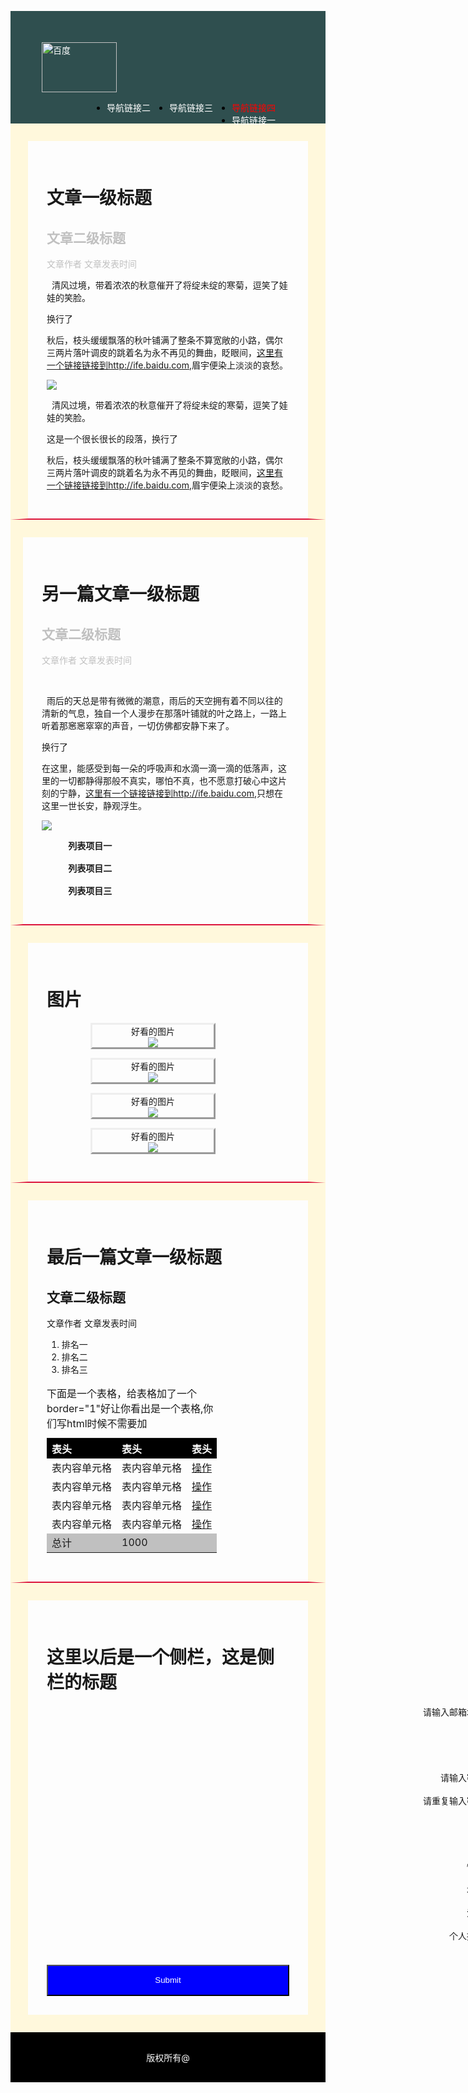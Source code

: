 <!DOCTYPE html>
<html>
<head>
<link rel="stylesheet" type="text/css" href="22.css">
      <title>百度前端任务二</title>
<style>
#header{
        background-color: #2F4F4F;
        color: white;
        padding: 50px;
       }
#number1{
         border: 2em solid #FFF8DC;
        border-bottom: 2px solid #DC143C;
        padding: 30px;        
        }
#number2{
         border: 2em solid #FFF8DC;
         border-bottom: 2px solid #DC143C;
        padding: 30px;
        border-left-width: 20px;
         }
#number3{
         border: 2em solid #FFF8DC;
         border-bottom: 2px solid #DC143C;
        padding: 30px;
         }
#number4{
         border: 2em solid #FFF8DC;
         border-bottom: 2px solid #DC143C;
        padding: 30px;
         }
#number5{
         border: 2em solid #FFF8DC;
        padding: 30px;
        text-align: center;        
        }
#footer{
        background-color: black;
        color: white;
        text-align:center;
        padding: 30px;
        }
li a{
  color:white;
  text-decoration: none;
  padding-right: 30px;
}
.first1{
  float:right;
  color: black;
}
.sss{
  color: red;
}
h1{
  text-align: left;
}
th{
  color: white;
  text-align: left;
}
.first2{
      color:#C0C0C0;
}
.first3{
  border-style: outset;
  width: 50%;
  text-align: center; 
  margin-left: 70px;
}
caption{
  text-align: left;
}

.first4{
  text-align:center; 
}
.first5{
  display: block;
  background-color: blue;
  text-align: center;
  color: white;
  width: 100%;
  height: 50px;
}
</style>
</head>
<body>
<div id="header">
<img src="12.jpg" width="120px" height="80px"  alt="百度" />
<ul class="first1">
  <li class="first1"><a href="http://www.baidu.com/" class="sss">导航链接四</a></li>
 <li class="first1"><a href="http://www.baidu.com/" >导航链接三</a></li>
  <li class="first1"><a href="http://www.baidu.com/" >导航链接二</a></li>
   <li class="first1"><a href="http://www.baidu.com/" >导航链接一</a></li>
</ul>
</div>
<div id="number1">
<h1><b>文章一级标题</b></h1>
<h2><font color="#C0C0C0"><b>文章二级标题</b></font></h2>
<font color="#C0C0C0"><p>文章作者&nbsp;文章发表时间</p></font>
<p>&nbsp;&nbsp;清风过境，带着浓浓的秋意催开了将绽未绽的寒菊，逗笑了娃娃的笑脸。</p>
<p>换行了</p>
<p>秋后，枝头缓缓飘落的秋叶铺满了整条不算宽敞的小路，偶尔三两片落叶调皮的跳着名为永不再见的舞曲，眨眼间，<a href="http://www.baidu.com/" >这里有一个链接链接到http://ife.baidu.com</a>,眉宇便染上淡淡的哀愁。</p>
<p><img src="2.jpg"  /></p>
<p>&nbsp;&nbsp;清风过境，带着浓浓的秋意催开了将绽未绽的寒菊，逗笑了娃娃的笑脸。</p>
<p>这是一个很长很长的段落，换行了</p>
<p>秋后，枝头缓缓飘落的秋叶铺满了整条不算宽敞的小路，偶尔三两片落叶调皮的跳着名为永不再见的舞曲，眨眼间，<a href="http://www.baidu.com/" >这里有一个链接链接到http://ife.baidu.com</a>,眉宇便染上淡淡的哀愁。</p>
</div>
<div id="number2">
<h1><b>另一篇文章一级标题</b></h1>
<h2><font color="#C0C0C0"><b>文章二级标题</b></font></h2>
<font color="#C0C0C0"><p>文章作者&nbsp;文章发表时间</p></font><br/>
<p>&nbsp;&nbsp;雨后的天总是带有微微的潮意，雨后的天空拥有着不同以往的清新的气息，独自一个人漫步在那落叶铺就的叶之路上，一路上听着那窸窸窣窣的声音，一切仿佛都安静下来了。</p>
<p>换行了</p>
<p>在这里，能感受到每一朵的呼吸声和水滴一滴一滴的低落声，这里的一切都静得那般不真实，哪怕不真，也不愿意打破心中这片刻的宁静，<a href="http://www.baidu.com/" >这里有一个链接链接到http://ife.baidu.com</a>,只想在这里一世长安，静观浮生。</p>
<p><img src="2.jpg"  /></p>
<pre>
     <strong>列表项目一</strong><br/>
     <strong>列表项目二</strong><br/>
     <strong>列表项目三</strong>    
</pre>
</div>
<div id="number3">
<h1><b>图片</b></h1>
         <p class="first3">好看的图片<br/>
         <img class="first4" src="2.jpg" /></p>
         <p class="first3">好看的图片<br/>
         <img class="first4" src="2.jpg" ></p>
         <p class="first3">好看的图片<br/>
         <img class="first4" src="2.jpg"/></p>
         <p class="first3">好看的图片<br/>
         <img class="first4" src="2.jpg"/></p>
</div>
<div id="number4">
<h1><b>最后一篇文章一级标题</b></h1>
<h2><b>文章二级标题</b></h2>
<p>文章作者&nbsp;文章发表时间</p>
<ol>
          <li>排名一</li>
          <li>排名二</li>
          <li>排名三</li>
</ol>
<table width="100%">
<caption>下面是一个表格，给表格加了一个border="1"好让你看出是一个表格,你们写html时候不需要加</caption>
<tr bgcolor="black" >
  <th>表头</th>
  <th>表头</th>
  <th>表头</th>
</tr>   
<tr>
  <td>表内容单元格</td>
  <td>表内容单元格</td>
   <td><a href="http://www.baidu.com/">操作</a></td>
</tr>
<tr>
  <td>表内容单元格</td>
  <td>表内容单元格</td>
   <td><a href="http://www.baidu.com/">操作</a></td>
</tr>
<tr>
  <td>表内容单元格</td>
  <td>表内容单元格</td>
   <td><a href="http://www.baidu.com/">操作</a></td>
</tr>
<tr>
  <td>表内容单元格</td>
  <td>表内容单元格</td>
   <td><a href="http://www.baidu.com/" >操作</a></td>
</tr>
<tr bgcolor="#C0C0C0" col>
  <td>总计</td>
  <td colspan="2">1000</td>  
</tr>
</table>
</div>
<div id="number5">
<h1><b>这里以后是一个侧栏，这是侧栏的标题</b></h1>
<div style=" width: 1500px; height:415px;">
<div style=" width: 700px; height:350px;float: left;text-align: right;">
 请输入邮箱地址<br/><br/><br/><br/><br/><br/>
 请输入密码<br/><br/>
 请重复输入密码<br/><br/><br/><br/><br/><br/>
 性别<br/><br/>
 城市<br/><br/>
 爱好<br/><br/>
 个人描述<br/>
 </div>
<div style=" width: 700px; height:350px;float: left;text-align: left;padding-left: 20px;padding-top: 2px;" >
<form action="action_page.php">
<input type="email" name="email">
</form><br/>
 <p class="first2" >邮箱地址请按要求格式输入</p><br/>
<form action="">
<input type="password" name="psw">
</form><br/>
<form action="">
<input type="password" name="psw">
</form><br/>
<p class="first2">密码请为6-16位英文数字</p><br/>
<form action="action_page.php">
<input type="radio" name="sex" value="male" checked>男
<input type="radio" name="sex" value="female">女
</form><br>
<input list="cities"/>
<datalist id="cities">
	      <option value="北京"></option>
	      <option value="上海"></option>
	      <option value="浙江"></option>
        <option value="广东"></option>
        <option value="其他"></option>
</datalist>
<form action="action_page.php">
<input type="checkbox" name="vehicle" value="Sport">运动
<input type="checkbox" name="vehicle" value="Art">艺术
<input type="checkbox" name="vehicle" value="Science">科学
</form>
<br/> 
<form action=""><textarea  row="50"  cols="60"></textarea>
</form>
</div>
</div>
<input class="first5" type="submit">
</div>
<div id="footer">版权所有@</div>
</body>
</html>

